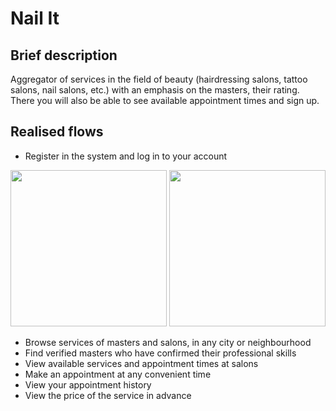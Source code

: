 # Nail It

## Brief description 
Aggregator of services in the field of beauty (hairdressing salons, tattoo salons, nail salons, etc.) with an emphasis on the masters, their rating. 
There you will also be able to see available appointment times and sign up.

## Realised flows

  - Register in the system and log in to your account

    <p float="left">
  <img src="https://github.com/FinickyPrune/nail-it-ios/assets/44488721/ae01f0b1-57ce-4ca9-a7f2-f0743c5db7e3" width="250" />
  <img src="https://github.com/FinickyPrune/nail-it-ios/assets/44488721/978056d7-e9d4-41b6-b1d2-89492104c54e" width="250" /> 
    </p>

  - Browse services of masters and salons, in any city or neighbourhood
  - Find verified masters who have confirmed their professional skills
  - View available services and appointment times at salons
  - Make an appointment at any convenient time
  - View your appointment history
  - View the price of the service in advance
